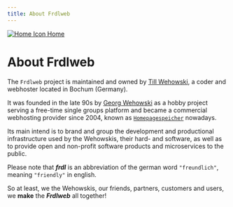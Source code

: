 ```yaml
---
title: About Frdlweb
---
```


[![Home Icon](/favicon.ico) Home](/)

# About Frdlweb
The `Frdlweb` project is maintained and owned by [Till Wehowski](https://domainundhomepagespeicher.webfan.de/portifolio--welche-produkte-und-techniken-bietet-domainundhomepagespeicher,de-im-detail.248.html), a coder and webhoster located in Bochum (Germany).

It was founded in the late 90s by [Georg Wehowski](https://wehowski.de) as a hobby project serving a free-time single groups platform and became a commercial webhosting provider since 2004, known as [`Homepagespeicher`](https://homepagespeicher.de/ueber-uns.html) nowadays.

Its main intend is to brand and group the development and productional infrastructure used by the Wehowskis, their hard- and software, as well as to provide open and non-profit software products and microservices to the public.

Please note that ***frdl*** is an abbreviation of the german word `"freundlich"`, meaning `"friendly"` in english. 

So at least, we the Wehowskis, our friends, partners, customers and users, we **make** the ***Frdlweb*** all together!
